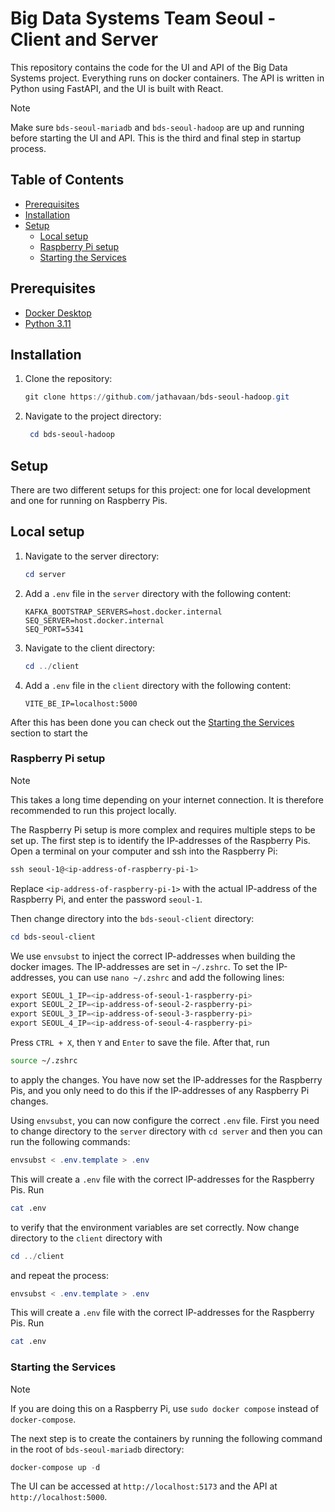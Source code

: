# Big Data Systems Team Seoul - Client and Server

This repository contains the code for the UI and API of the Big Data Systems project. Everything runs on docker
containers. The API is written in Python using FastAPI, and the UI is built with React.

> [!NOTE]
> Make sure `bds-seoul-mariadb` and `bds-seoul-hadoop` are up and running before starting the UI and API. This is the
> third and final step in startup process.

## Table of Contents

- [Prerequisites](#prerequisites)
- [Installation](#installation)
- [Setup](#setup)
    - [Local setup](#local-setup)
    - [Raspberry Pi setup](#raspberry-pi-setup)
    - [Starting the Services](#starting-the-services)

## Prerequisites

- [Docker Desktop](https://docs.docker.com/desktop/)
- [Python 3.11](https://www.python.org/downloads/release/python-3110/)

## Installation

1. Clone the repository:

   ```powershell
   git clone https://github.com/jathavaan/bds-seoul-hadoop.git
   ```

2. Navigate to the project directory:

   ```powershell
    cd bds-seoul-hadoop
    ```

## Setup

There are two different setups for this project: one for local development and one for running on Raspberry Pis.

## Local setup

1. Navigate to the server directory:

   ```powershell
   cd server
   ```

2. Add a `.env` file in the `server` directory with the following content:

   ```plaintext
   KAFKA_BOOTSTRAP_SERVERS=host.docker.internal
   SEQ_SERVER=host.docker.internal
   SEQ_PORT=5341
   ```
3. Navigate to the client directory:

   ```powershell
   cd ../client
   ```

4. Add a `.env` file in the `client` directory with the following content:

   ```plaintext
   VITE_BE_IP=localhost:5000
   ```

After this has been done you can check out the [Starting the Services](#starting-the-services) section to start the

### Raspberry Pi setup

> [!NOTE]
> This takes a long time depending on your internet connection. It is therefore recommended to run this project
> locally.

The Raspberry Pi setup is more complex and requires multiple steps to be set up. The first step is to identify
the IP-addresses of the Raspberry Pis. Open a terminal on your computer and ssh into the Raspberry Pi:

```powershell
ssh seoul-1@<ip-address-of-raspberry-pi-1>
```

Replace `<ip-address-of-raspberry-pi-1>` with the actual IP-address of the Raspberry Pi, and enter the password
`seoul-1`.

Then change directory into the `bds-seoul-client` directory:

```powershell
cd bds-seoul-client
```

We use `envsubst` to inject the correct IP-addresses when building the docker images. The IP-addresses are set in
`~/.zshrc`. To set the IP-addresses, you can use `nano ~/.zshrc` and add the following lines:

```powershell
export SEOUL_1_IP=<ip-address-of-seoul-1-raspberry-pi>
export SEOUL_2_IP=<ip-address-of-seoul-2-raspberry-pi>
export SEOUL_3_IP=<ip-address-of-seoul-3-raspberry-pi>
export SEOUL_4_IP=<ip-address-of-seoul-4-raspberry-pi>
```

Press `CTRL + X`, then `Y` and `Enter` to save the file. After that, run

```bash
source ~/.zshrc
``` 

to apply the changes. You have now set the IP-addresses for the Raspberry Pis, and you only need to do this if the
IP-addresses of any Raspberry Pi changes.

Using `envsubst`, you can now configure the correct `.env` file. First you need to change directory to the `server`
directory with `cd server` and then you can run the following commands:

```powershell
envsubst < .env.template > .env
```

This will create a `.env` file with the correct IP-addresses for the Raspberry Pis. Run

```bash
cat .env
``` 

to verify that the environment variables are set correctly. Now change directory to the `client` directory with

```powershell
cd ../client
```

and repeat the process:

```powershell
envsubst < .env.template > .env
```

This will create a `.env` file with the correct IP-addresses for the Raspberry Pis. Run

```bash
cat .env
``` 

### Starting the Services

> [!NOTE]
> If you are doing this on a Raspberry Pi, use `sudo docker compose` instead of `docker-compose`.

The next step is to create the containers by running the following command in the root of `bds-seoul-mariadb` directory:

```powershell
docker-compose up -d
```

The UI can be accessed at `http://localhost:5173` and the API at `http://localhost:5000`. 
